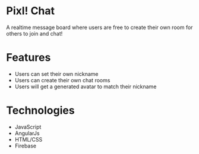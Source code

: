 # Pixl! Chat
A realtime message board where users are free to create their own room for others to join and chat!

# Features
* Users can set their own nickname
* Users can create their own chat rooms
* Users will get a generated avatar to match their nickname

# Technologies
* JavaScript
* AngularJs
* HTML/CSS
* Firebase
